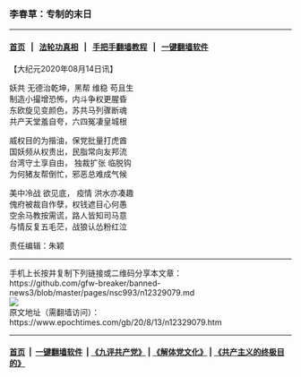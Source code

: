 ### 李春草：专制的末日
------------------------

#### [首页](https://github.com/gfw-breaker/banned-news3/blob/master/README.md) &nbsp;&nbsp;|&nbsp;&nbsp; [法轮功真相](https://github.com/begood0513/basic/blob/master/README.md)  &nbsp;&nbsp;|&nbsp;&nbsp; [手把手翻墙教程](https://github.com/gfw-breaker/guides/wiki)  &nbsp;&nbsp;|&nbsp;&nbsp; [一键翻墙软件](https://github.com/gfw-breaker/nogfw/blob/master/README.md)  



<div><p>
 【大纪元2020年08月14日讯】
</p>
<p>
 <ok href="https://www.epochtimes.com/gb/tag/%E5%A6%96%E5%85%B1.html">
  妖共
 </ok>
 无德治乾坤，黑帮
 <ok href="https://www.epochtimes.com/gb/tag/%E7%BB%B4%E7%A8%B3.html">
  维稳
 </ok>
 苟且生
 <br/>
 制造小撮增恐怖，内斗争权更腥昏
 <br/>
 东欧旋见变颜色，苏共马列骤断魂
 <br/>
 共产天堂羞自夸，六四冤凄皇城根
</p>
<p>
 威权目的为揩油，保党批量打虎酋
 <br/>
 国妖频从权贵出，民脂常向友邦流
 <br/>
 台湾守土享自由，
 <ok href="https://www.epochtimes.com/gb/tag/%E7%8B%AC%E8%A3%81%E6%89%A9%E5%BC%A0.html">
  独裁扩张
 </ok>
 临脱钩
 <br/>
 为何猪友帮倒忙，邪恶总难成气候
</p>
<p>
 <ok href="https://www.epochtimes.com/gb/tag/%E7%BE%8E%E4%B8%AD%E5%86%B7%E6%88%98.html">
  美中冷战
 </ok>
 欲见底，
 <ok href="https://www.epochtimes.com/gb/tag/%E7%96%AB%E6%83%85.html">
  疫情
 </ok>
 洪水亦凑趣
 <br/>
 傀府被裁自作孽，权钱遮目心何愚
 <br/>
 空余马教按需谎，路人皆知司马意
 <br/>
 与情反复五毛茫，战狼认怂粉红泣
</p>
<p>
 责任编辑：朱颖
</p>
</div>
<hr/>
手机上长按并复制下列链接或二维码分享本文章：<br/>
https://github.com/gfw-breaker/banned-news3/blob/master/pages/nsc993/n12329079.md <br/>
<a href='https://github.com/gfw-breaker/banned-news3/blob/master/pages/nsc993/n12329079.md'><img src='https://github.com/gfw-breaker/banned-news3/blob/master/pages/nsc993/n12329079.md.png'/></a> <br/>
原文地址（需翻墙访问）：https://www.epochtimes.com/gb/20/8/13/n12329079.htm


------------------------
#### [首页](https://github.com/gfw-breaker/banned-news3/blob/master/README.md) &nbsp;|&nbsp; [一键翻墙软件](https://github.com/gfw-breaker/nogfw/blob/master/README.md) &nbsp;| [《九评共产党》](https://github.com/gfw-breaker/9ping.md/blob/master/README.md#九评之一评共产党是什么) | [《解体党文化》](https://github.com/gfw-breaker/jtdwh.md/blob/master/README.md) | [《共产主义的终极目的》](https://github.com/gfw-breaker/gczydzjmd.md/blob/master/README.md)


<img src='http://gfw-breaker.win/banned-news3/pages/nsc993/n12329079.md' width='0px' height='0px'/>